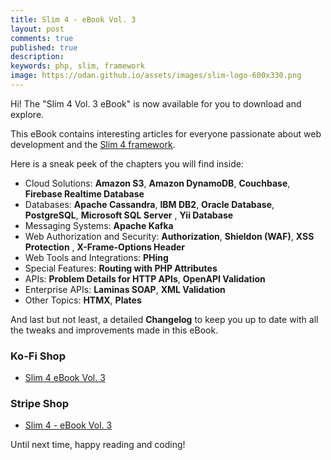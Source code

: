 ```yaml
---
title: Slim 4 - eBook Vol. 3
layout: post
comments: true
published: true
description:
keywords: php, slim, framework
image: https://odan.github.io/assets/images/slim-logo-600x330.png
---
```


Hi! The "Slim 4 Vol. 3 eBook" is now available 
for you to download and explore. 

This eBook contains interesting articles for everyone passionate 
about web development and the [Slim 4 framework](https://www.slimframework.com/).

Here is a sneak peek of the chapters you will find inside:

- Cloud Solutions: **Amazon S3**, **Amazon DynamoDB**, **Couchbase**, **Firebase Realtime Database**
- Databases: **Apache Cassandra**, **IBM DB2**, **Oracle Database**, **PostgreSQL**, **Microsoft SQL Server** , **Yii Database**
- Messaging Systems: **Apache Kafka**
- Web Authorization and Security: **Authorization**, **Shieldon (WAF)**, **XSS Protection** , **X-Frame-Options Header**
- Web Tools and Integrations:  **PHing**
- Special Features: **Routing with PHP Attributes**
- APIs: **Problem Details for HTTP APIs**, **OpenAPI Validation**
- Enterprise APIs: **Laminas SOAP**, **XML Validation**
- Other Topics: **HTMX**, **Plates**

And last but not least, a detailed **Changelog** 
to keep you up to date with all the tweaks and improvements 
made in this eBook.

### Ko-Fi Shop

* [Slim 4 eBook Vol. 3](https://ko-fi.com/s/3698cf30f3)

### Stripe Shop

* [Slim 4 - eBook Vol. 3](https://buy.stripe.com/4gw8ymfPtdrB7tueUX)

Until next time, happy reading and coding!
